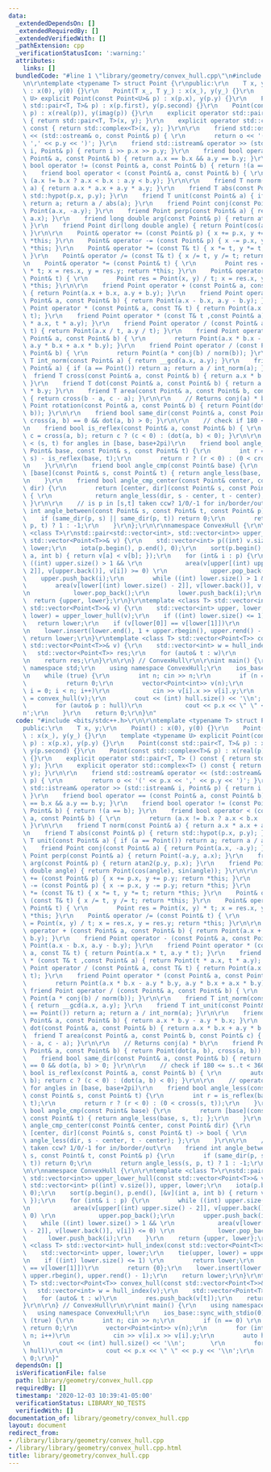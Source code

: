 ```yaml
---
data:
  _extendedDependsOn: []
  _extendedRequiredBy: []
  _extendedVerifiedWith: []
  _pathExtension: cpp
  _verificationStatusIcon: ':warning:'
  attributes:
    links: []
  bundledCode: "#line 1 \"library/geometry/convex_hull.cpp\"\n#include <bits/stdc++.h>\r\
    \n\r\ntemplate <typename T> struct Point {\r\npublic:\r\n    T x, y;\r\n    Point()\
    \ : x(0), y(0) {}\r\n    Point(T x_, T y_) : x(x_), y(y_) {}\r\n    template <typename\
    \ U> explicit Point(const Point<U>& p) : x(p.x), y(p.y) {}\r\n    Point(const\
    \ std::pair<T, T>& p) : x(p.first), y(p.second) {}\r\n    Point(const std::complex<T>&\
    \ p) : x(real(p)), y(imag(p)) {}\r\n    explicit operator std::pair<T, T> () const\
    \ { return std::pair<T, T>(x, y); }\r\n    explicit operator std::complex<T> ()\
    \ const { return std::complex<T>(x, y); }\r\n\r\n    friend std::ostream& operator\
    \ << (std::ostream& o, const Point& p) { \r\n        return o << '(' << p.x <<\
    \ ',' << p.y << ')'; }\r\n    friend std::istream& operator >> (std::istream&\
    \ i, Point& p) { return i >> p.x >> p.y; }\r\n    friend bool operator == (const\
    \ Point& a, const Point& b) { return a.x == b.x && a.y == b.y; }\r\n    friend\
    \ bool operator != (const Point& a, const Point& b) { return !(a == b); }\r\n\
    \    friend bool operator < (const Point& a, const Point& b) { \r\n        return\
    \ (a.x != b.x ? a.x < b.x : a.y < b.y); }\r\n\r\n    friend T norm(const Point&\
    \ a) { return a.x * a.x + a.y * a.y; }\r\n    friend T abs(const Point& p) { return\
    \ std::hypot(p.x, p.y); }\r\n    friend T unit(const Point& a) { if (a == Point())\
    \ return a; return a / abs(a); }\r\n    friend Point conj(const Point& a) { return\
    \ Point(a.x, -a.y); }\r\n    friend Point perp(const Point& a) { return Point(-a.y,\
    \ a.x); }\r\n    friend long double arg(const Point& p) { return atan2(p.y, p.x);\
    \ }\r\n    friend Point dir(long double angle) { return Point(cos(angle), sin(angle));\
    \ }\r\n\r\n    Point& operator += (const Point& p) { x += p.x, y += p.y; return\
    \ *this; }\r\n    Point& operator -= (const Point& p) { x -= p.x, y -= p.y; return\
    \ *this; }\r\n    Point& operator *= (const T& t) { x *= t, y *= t; return *this;\
    \ }\r\n    Point& operator /= (const T& t) { x /= t, y /= t; return *this; }\r\
    \n    Point& operator *= (const Point& t) { \r\n        Point res = Point(x, y)\
    \ * t; x = res.x, y = res.y; return *this; }\r\n    Point& operator /= (const\
    \ Point& t) { \r\n        Point res = Point(x, y) / t; x = res.x, y = res.y; return\
    \ *this; }\r\n\r\n    friend Point operator + (const Point& a, const Point& b)\
    \ { return Point(a.x + b.x, a.y + b.y); }\r\n    friend Point operator - (const\
    \ Point& a, const Point& b) { return Point(a.x - b.x, a.y - b.y); }\r\n    friend\
    \ Point operator * (const Point& a, const T& t) { return Point(a.x * t, a.y *\
    \ t); }\r\n    friend Point operator * (const T& t ,const Point& a) { return Point(t\
    \ * a.x, t * a.y); }\r\n    friend Point operator / (const Point& a, const T&\
    \ t) { return Point(a.x / t, a.y / t); }\r\n    friend Point operator * (const\
    \ Point& a, const Point& b) { \r\n        return Point(a.x * b.x - a.y * b.y,\
    \ a.y * b.x + a.x * b.y); }\r\n    friend Point operator / (const Point& a, const\
    \ Point& b) { \r\n        return Point(a * conj(b) / norm(b)); }\r\n\r\n    friend\
    \ T int_norm(const Point& a) { return __gcd(a.x, a.y); }\r\n    friend T int_unit(const\
    \ Point& a) { if (a == Point()) return a; return a / int_norm(a); }\r\n\r\n  \
    \  friend T cross(const Point& a, const Point& b) { return a.x * b.y - a.y * b.x;\
    \ }\r\n    friend T dot(const Point& a, const Point& b) { return a.x * b.x + a.y\
    \ * b.y; }\r\n    friend T area(const Point& a, const Point& b, const Point& c)\
    \ { return cross(b - a, c - a); }\r\n\r\n    // Returns conj(a) * b\r\n    friend\
    \ Point rotation(const Point& a, const Point& b) { return Point(dot(a, b), cross(a,\
    \ b)); }\r\n\r\n    friend bool same_dir(const Point& a, const Point& b) { return\
    \ cross(a, b) == 0 && dot(a, b) > 0; }\r\n\r\n    // check if 180 <= s..t < 360\r\
    \n    friend bool is_reflex(const Point& a, const Point& b) { \r\n        auto\
    \ c = cross(a, b); return c ? (c < 0) : (dot(a, b) < 0); }\r\n\r\n    // operator\
    \ < (s, t) for angles in [base, base+2pi)\r\n    friend bool angle_less(const\
    \ Point& base, const Point& s, const Point& t) {\r\n        int r = is_reflex(base,\
    \ s) - is_reflex(base, t);\r\n        return r ? (r < 0) : (0 < cross(s, t));\r\
    \n    }\r\n\r\n    friend bool angle_cmp(const Point& base) {\r\n        return\
    \ [base](const Point& s, const Point& t) { return angle_less(base, s, t); };\r\
    \n    }\r\n    friend bool angle_cmp_center(const Point& center, const Point&\
    \ dir) {\r\n        return [center, dir](const Point& s, const Point& t) -> bool\
    \ { \r\n            return angle_less(dir, s - center, t - center); };\r\n   \
    \ }\r\n\r\n    // is p in [s,t] taken ccw? 1/0/-1 for in/border/out\r\n    friend\
    \ int angle_between(const Point& s, const Point& t, const Point& p) {\r\n    \
    \    if (same_dir(p, s) || same_dir(p, t)) return 0;\r\n        return angle_less(s,\
    \ p, t) ? 1 : -1;\r\n    }\r\n};\r\n\r\nnamespace ConvexHull {\r\n\r\ntemplate\
    \ <class T>\r\nstd::pair<std::vector<int>, std::vector<int>> upper_lower_hull(const\
    \ std::vector<Point<T>>& v) {\r\n    std::vector<int> p((int) v.size()), upper,\
    \ lower;\r\n    iota(p.begin(), p.end(), 0);\r\n    sort(p.begin(), p.end(), [&v](int\
    \ a, int b) { return v[a] < v[b]; });\r\n    for (int& i : p) {\r\n        while\
    \ ((int) upper.size() > 1 && \r\n            area(v[upper[(int) upper.size() -\
    \ 2]], v[upper.back()], v[i]) >= 0) \r\n            upper.pop_back();\r\n    \
    \    upper.push_back(i);\r\n        while ((int) lower.size() > 1 && \r\n    \
    \        area(v[lower[(int) lower.size() - 2]], v[lower.back()], v[i]) <= 0) \r\
    \n            lower.pop_back();\r\n        lower.push_back(i);\r\n    }\r\n  \
    \  return {upper, lower};\r\n}\r\ntemplate <class T> std::vector<int> hull_index(const\
    \ std::vector<Point<T>>& v) {\r\n    std::vector<int> upper, lower;\r\n    tie(upper,\
    \ lower) = upper_lower_hull(v);\r\n    if ((int) lower.size() <= 1) \r\n     \
    \   return lower;\r\n    if (v[lower[0]] == v[lower[1]])\r\n        return {0};\r\
    \n    lower.insert(lower.end(), 1 + upper.rbegin(), upper.rend() - 1);\r\n   \
    \ return lower;\r\n}\r\ntemplate <class T> std::vector<Point<T>> convex_hull(const\
    \ std::vector<Point<T>>& v) {\r\n    std::vector<int> w = hull_index(v);\r\n \
    \   std::vector<Point<T>> res;\r\n    for (auto& t : w)\r\n        res.push_back(v[t]);\r\
    \n    return res;\r\n}\r\n\r\n} // ConvexHull\r\n\r\nint main() {\r\n    using\
    \ namespace std;\r\n    using namespace ConvexHull;\r\n    ios_base::sync_with_stdio(0);\r\
    \n    while (true) {\r\n        int n; cin >> n;\r\n        if (n == 0) \r\n \
    \           return 0;\r\n        vector<Point<int>> v(n);\r\n        for (int\
    \ i = 0; i < n; i++)\r\n            cin >> v[i].x >> v[i].y;\r\n        auto hull\
    \ = convex_hull(v);\r\n        cout << (int) hull.size() << '\\n';       \r\n\
    \        for (auto& p : hull)\r\n            cout << p.x << \" \" << p.y << '\\\
    n';\r\n    }\r\n    return 0;\r\n}\n"
  code: "#include <bits/stdc++.h>\r\n\r\ntemplate <typename T> struct Point {\r\n\
    public:\r\n    T x, y;\r\n    Point() : x(0), y(0) {}\r\n    Point(T x_, T y_)\
    \ : x(x_), y(y_) {}\r\n    template <typename U> explicit Point(const Point<U>&\
    \ p) : x(p.x), y(p.y) {}\r\n    Point(const std::pair<T, T>& p) : x(p.first),\
    \ y(p.second) {}\r\n    Point(const std::complex<T>& p) : x(real(p)), y(imag(p))\
    \ {}\r\n    explicit operator std::pair<T, T> () const { return std::pair<T, T>(x,\
    \ y); }\r\n    explicit operator std::complex<T> () const { return std::complex<T>(x,\
    \ y); }\r\n\r\n    friend std::ostream& operator << (std::ostream& o, const Point&\
    \ p) { \r\n        return o << '(' << p.x << ',' << p.y << ')'; }\r\n    friend\
    \ std::istream& operator >> (std::istream& i, Point& p) { return i >> p.x >> p.y;\
    \ }\r\n    friend bool operator == (const Point& a, const Point& b) { return a.x\
    \ == b.x && a.y == b.y; }\r\n    friend bool operator != (const Point& a, const\
    \ Point& b) { return !(a == b); }\r\n    friend bool operator < (const Point&\
    \ a, const Point& b) { \r\n        return (a.x != b.x ? a.x < b.x : a.y < b.y);\
    \ }\r\n\r\n    friend T norm(const Point& a) { return a.x * a.x + a.y * a.y; }\r\
    \n    friend T abs(const Point& p) { return std::hypot(p.x, p.y); }\r\n    friend\
    \ T unit(const Point& a) { if (a == Point()) return a; return a / abs(a); }\r\n\
    \    friend Point conj(const Point& a) { return Point(a.x, -a.y); }\r\n    friend\
    \ Point perp(const Point& a) { return Point(-a.y, a.x); }\r\n    friend long double\
    \ arg(const Point& p) { return atan2(p.y, p.x); }\r\n    friend Point dir(long\
    \ double angle) { return Point(cos(angle), sin(angle)); }\r\n\r\n    Point& operator\
    \ += (const Point& p) { x += p.x, y += p.y; return *this; }\r\n    Point& operator\
    \ -= (const Point& p) { x -= p.x, y -= p.y; return *this; }\r\n    Point& operator\
    \ *= (const T& t) { x *= t, y *= t; return *this; }\r\n    Point& operator /=\
    \ (const T& t) { x /= t, y /= t; return *this; }\r\n    Point& operator *= (const\
    \ Point& t) { \r\n        Point res = Point(x, y) * t; x = res.x, y = res.y; return\
    \ *this; }\r\n    Point& operator /= (const Point& t) { \r\n        Point res\
    \ = Point(x, y) / t; x = res.x, y = res.y; return *this; }\r\n\r\n    friend Point\
    \ operator + (const Point& a, const Point& b) { return Point(a.x + b.x, a.y +\
    \ b.y); }\r\n    friend Point operator - (const Point& a, const Point& b) { return\
    \ Point(a.x - b.x, a.y - b.y); }\r\n    friend Point operator * (const Point&\
    \ a, const T& t) { return Point(a.x * t, a.y * t); }\r\n    friend Point operator\
    \ * (const T& t ,const Point& a) { return Point(t * a.x, t * a.y); }\r\n    friend\
    \ Point operator / (const Point& a, const T& t) { return Point(a.x / t, a.y /\
    \ t); }\r\n    friend Point operator * (const Point& a, const Point& b) { \r\n\
    \        return Point(a.x * b.x - a.y * b.y, a.y * b.x + a.x * b.y); }\r\n   \
    \ friend Point operator / (const Point& a, const Point& b) { \r\n        return\
    \ Point(a * conj(b) / norm(b)); }\r\n\r\n    friend T int_norm(const Point& a)\
    \ { return __gcd(a.x, a.y); }\r\n    friend T int_unit(const Point& a) { if (a\
    \ == Point()) return a; return a / int_norm(a); }\r\n\r\n    friend T cross(const\
    \ Point& a, const Point& b) { return a.x * b.y - a.y * b.x; }\r\n    friend T\
    \ dot(const Point& a, const Point& b) { return a.x * b.x + a.y * b.y; }\r\n  \
    \  friend T area(const Point& a, const Point& b, const Point& c) { return cross(b\
    \ - a, c - a); }\r\n\r\n    // Returns conj(a) * b\r\n    friend Point rotation(const\
    \ Point& a, const Point& b) { return Point(dot(a, b), cross(a, b)); }\r\n\r\n\
    \    friend bool same_dir(const Point& a, const Point& b) { return cross(a, b)\
    \ == 0 && dot(a, b) > 0; }\r\n\r\n    // check if 180 <= s..t < 360\r\n    friend\
    \ bool is_reflex(const Point& a, const Point& b) { \r\n        auto c = cross(a,\
    \ b); return c ? (c < 0) : (dot(a, b) < 0); }\r\n\r\n    // operator < (s, t)\
    \ for angles in [base, base+2pi)\r\n    friend bool angle_less(const Point& base,\
    \ const Point& s, const Point& t) {\r\n        int r = is_reflex(base, s) - is_reflex(base,\
    \ t);\r\n        return r ? (r < 0) : (0 < cross(s, t));\r\n    }\r\n\r\n    friend\
    \ bool angle_cmp(const Point& base) {\r\n        return [base](const Point& s,\
    \ const Point& t) { return angle_less(base, s, t); };\r\n    }\r\n    friend bool\
    \ angle_cmp_center(const Point& center, const Point& dir) {\r\n        return\
    \ [center, dir](const Point& s, const Point& t) -> bool { \r\n            return\
    \ angle_less(dir, s - center, t - center); };\r\n    }\r\n\r\n    // is p in [s,t]\
    \ taken ccw? 1/0/-1 for in/border/out\r\n    friend int angle_between(const Point&\
    \ s, const Point& t, const Point& p) {\r\n        if (same_dir(p, s) || same_dir(p,\
    \ t)) return 0;\r\n        return angle_less(s, p, t) ? 1 : -1;\r\n    }\r\n};\r\
    \n\r\nnamespace ConvexHull {\r\n\r\ntemplate <class T>\r\nstd::pair<std::vector<int>,\
    \ std::vector<int>> upper_lower_hull(const std::vector<Point<T>>& v) {\r\n   \
    \ std::vector<int> p((int) v.size()), upper, lower;\r\n    iota(p.begin(), p.end(),\
    \ 0);\r\n    sort(p.begin(), p.end(), [&v](int a, int b) { return v[a] < v[b];\
    \ });\r\n    for (int& i : p) {\r\n        while ((int) upper.size() > 1 && \r\
    \n            area(v[upper[(int) upper.size() - 2]], v[upper.back()], v[i]) >=\
    \ 0) \r\n            upper.pop_back();\r\n        upper.push_back(i);\r\n    \
    \    while ((int) lower.size() > 1 && \r\n            area(v[lower[(int) lower.size()\
    \ - 2]], v[lower.back()], v[i]) <= 0) \r\n            lower.pop_back();\r\n  \
    \      lower.push_back(i);\r\n    }\r\n    return {upper, lower};\r\n}\r\ntemplate\
    \ <class T> std::vector<int> hull_index(const std::vector<Point<T>>& v) {\r\n\
    \    std::vector<int> upper, lower;\r\n    tie(upper, lower) = upper_lower_hull(v);\r\
    \n    if ((int) lower.size() <= 1) \r\n        return lower;\r\n    if (v[lower[0]]\
    \ == v[lower[1]])\r\n        return {0};\r\n    lower.insert(lower.end(), 1 +\
    \ upper.rbegin(), upper.rend() - 1);\r\n    return lower;\r\n}\r\ntemplate <class\
    \ T> std::vector<Point<T>> convex_hull(const std::vector<Point<T>>& v) {\r\n \
    \   std::vector<int> w = hull_index(v);\r\n    std::vector<Point<T>> res;\r\n\
    \    for (auto& t : w)\r\n        res.push_back(v[t]);\r\n    return res;\r\n\
    }\r\n\r\n} // ConvexHull\r\n\r\nint main() {\r\n    using namespace std;\r\n \
    \   using namespace ConvexHull;\r\n    ios_base::sync_with_stdio(0);\r\n    while\
    \ (true) {\r\n        int n; cin >> n;\r\n        if (n == 0) \r\n           \
    \ return 0;\r\n        vector<Point<int>> v(n);\r\n        for (int i = 0; i <\
    \ n; i++)\r\n            cin >> v[i].x >> v[i].y;\r\n        auto hull = convex_hull(v);\r\
    \n        cout << (int) hull.size() << '\\n';       \r\n        for (auto& p :\
    \ hull)\r\n            cout << p.x << \" \" << p.y << '\\n';\r\n    }\r\n    return\
    \ 0;\r\n}"
  dependsOn: []
  isVerificationFile: false
  path: library/geometry/convex_hull.cpp
  requiredBy: []
  timestamp: '2020-12-03 10:39:41-05:00'
  verificationStatus: LIBRARY_NO_TESTS
  verifiedWith: []
documentation_of: library/geometry/convex_hull.cpp
layout: document
redirect_from:
- /library/library/geometry/convex_hull.cpp
- /library/library/geometry/convex_hull.cpp.html
title: library/geometry/convex_hull.cpp
---
```


